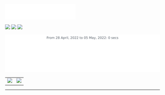 
<img src=images/header.svg alt="Hi there! How are you doing?"/>

[![](https://img.shields.io/badge/saritasingh-%23181717?style=flat-square&logo=linkedin&logoColor=0077b5)](https://www.linkedin.com/in/s-sarita)
[![](https://img.shields.io/badge/-@Srigh25-%231DA1F2?style=flat-square&logo=twitter&logoColor=ffffff)](https://twitter.com/Srigh25)
[![](https://img.shields.io/badge/-@itssingh-%23181717?style=flat-square&logo=github)](https://github.com/itssingh)

<p align="center">
<img src=images/stat.svg alt="image"/>
</p>

<table><tr><td><img src="https://github-readme-stats.vercel.app/api?username=itssingh&show_icons=true&theme=gotham" /></td><td><img src="http://github-readme-streak-stats.herokuapp.com?user=itssingh&theme=gotham"/></td></tr></table>

<hr>

